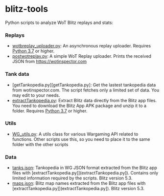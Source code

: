 # blitz-tools
Python scripts to analyze WoT Blitz replays and stats:

### Replays
* [wotbreplay_uploader.py](wotbreplay_uploader.py): An asynchronous replay uploader. Requires [Python 3.7](https://www.python.org/downloads/) or higher.
* [postwotreplay.py](postwotreplay.py): A simple WoT Replay uploader. Prints the received JSON from https://wotinspector.com

### Tank data
* [getTankopedia.py][getTankopedia.py]: Get the lastest tankopedia data from wotinspector.com. The script fetches only a limited set of data. You may edit to your needs. 
* [extractTankopedia.py](extractTankopedia.py): Extract Blitz data directly from the Blitz app files. You need to download the Blitz App APK package and unzip it to a folder. Requires [Python 3.7](https://www.python.org/downloads/) or higher.

### Utils
* [WG_utils.py](WG_utils.py): A utils class for various Wargaming API related to functions. Other scripts use this, so you need to place it to the same folder with the other scripts

### Data
* [tanks.json](tanks.json): Tankopedia in WG JSON format extracted from the Blitz app files with [extractTankopedia.py]](extractTankopedia.py]). Contains only limited information required by the scripts. Blitz version 5.3. 
* [maps.json](maps.json): Blitz map names extracted from the Blitz app files with [extractTankopedia.py]](extractTankopedia.py]). Blitz version 5.3.
